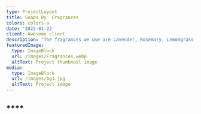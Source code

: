 ```yaml
---
type: ProjectLayout
title: Soaps By  Fragrances
colors: colors-a
date: '2022-01-22'
client: Awesome client
description: "The fragrances we use are Lavender, Rosemary, Lemongrass, & Peppermint which we use to make our soaps smell nice\U0001F44D"
featuredImage:
  type: ImageBlock
  url: /images/Fragrances.webp
  altText: Project thumbnail image
media:
  type: ImageBlock
  url: /images/bg3.jpg
  altText: Project image
---
```

## ****

